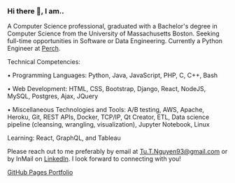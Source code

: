 ### Hi there 👋, I am..

<!--
**tu-nguyen/tu-nguyen** is a ✨ _special_ ✨ repository because its `README.md` (this file) appears on your GitHub profile.

Here are some ideas to get you started:

- 🔭 I’m currently working on ...
- 🌱 I’m currently learning ...
- 👯 I’m looking to collaborate on ...
- 🤔 I’m looking for help with ...
- 💬 Ask me about ...
- 📫 How to reach me: ...
- 😄 Pronouns: ...
- ⚡ Fun fact: ...
-->
A Computer Science professional, graduated with a Bachelor's degree in Computer Science from the University of Massachusetts Boston. Seeking full-time opportunities in Software or Data Engineering. Currently a Python Engineer at [Perch](https://www.perchhq.com/).

Technical Competencies:

• Programming Languages: Python, Java, JavaScript, PHP, C, C++, Bash

• Web Development: HTML, CSS, Bootstrap, Django, React, NodeJS, MySQL, Postgres, Ajax, JQuery

• Miscellaneous Technologies and Tools: A/B testing, AWS, Apache, Heroku, Git, REST APIs, Docker, TCP/IP, Qt Creator, ETL, Data science pipeline (cleansing, wrangling, visualization), Jupyter Notebook, Linux

Learning: React, GraphQL, and Tableau

Please reach out to me preferably by email at [Tu.T.Nguyen93@gmail.com](mailto:Tu.T.Nguyen93@gmail.com) or by InMail on [LinkedIn](https://www.linkedin.com/in/tu-nguyen/). I look forward to connecting with you! 

[GitHub Pages Portfolio](https://tu-nguyen.github.io/)
